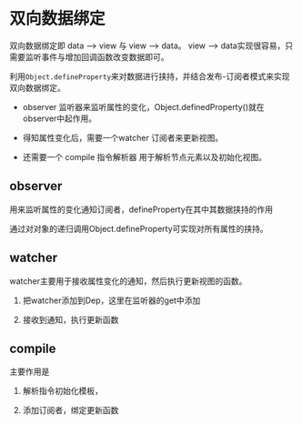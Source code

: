 # 双向数据绑定

双向数据绑定即 data --> view  与  view --> data。
view --> data实现很容易，只需要监听事件与增加回调函数改变数据即可。

利用`Object.defineProperty`来对数据进行挟持，并结合发布-订阅者模式来实现双向数据绑定。

* observer 监听器来监听属性的变化，Object.definedProperty()就在observer中起作用。

* 得知属性变化后，需要一个watcher 订阅者来更新视图。

* 还需要一个 compile 指令解析器 用于解析节点元素以及初始化视图。

## observer

用来监听属性的变化通知订阅者，defineProperty在其中其数据挟持的作用

通过对对象的递归调用Object.defineProperty可实现对所有属性的挟持。

## watcher

watcher主要用于接收属性变化的通知，然后执行更新视图的函数。

1. 把watcher添加到Dep，这里在监听器的get中添加

2. 接收到通知，执行更新函数

## compile

主要作用是

1. 解析指令初始化模板，

2. 添加订阅者，绑定更新函数
